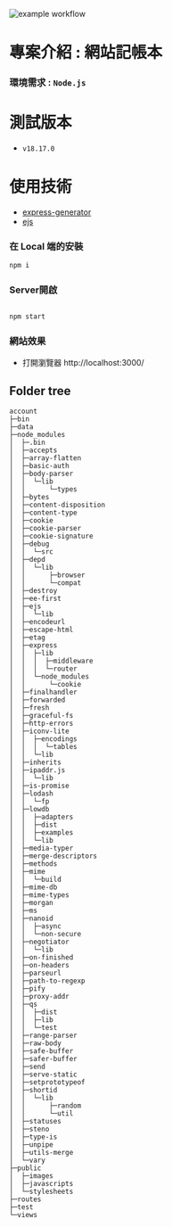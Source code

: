 ![example workflow](https://github.com/DennisLin0125/account/actions/workflows/node.js.yml/badge.svg)

# 專案介紹 : 網站記帳本

### 環境需求 :  `Node.js`

# 測試版本

* `v18.17.0`

# 使用技術

* [express-generator](https://expressjs.com/en/starter/generator.html)
* [ejs](https://ejs.co/)

### 在 Local 端的安裝

```bash
npm i

```

### Server開啟

```bash

npm start

```

### 網站效果

* 打開瀏覽器 http://localhost:3000/

## Folder tree

```text
account
├─bin
├─data
├─node_modules
│  ├─.bin
│  ├─accepts
│  ├─array-flatten
│  ├─basic-auth
│  ├─body-parser
│  │  └─lib
│  │      └─types
│  ├─bytes
│  ├─content-disposition
│  ├─content-type
│  ├─cookie
│  ├─cookie-parser
│  ├─cookie-signature
│  ├─debug
│  │  └─src
│  ├─depd
│  │  └─lib
│  │      ├─browser
│  │      └─compat
│  ├─destroy
│  ├─ee-first
│  ├─ejs
│  │  └─lib
│  ├─encodeurl
│  ├─escape-html
│  ├─etag
│  ├─express
│  │  ├─lib
│  │  │  ├─middleware
│  │  │  └─router
│  │  └─node_modules
│  │      └─cookie
│  ├─finalhandler
│  ├─forwarded
│  ├─fresh
│  ├─graceful-fs
│  ├─http-errors
│  ├─iconv-lite
│  │  ├─encodings
│  │  │  └─tables
│  │  └─lib
│  ├─inherits
│  ├─ipaddr.js
│  │  └─lib
│  ├─is-promise
│  ├─lodash
│  │  └─fp
│  ├─lowdb
│  │  ├─adapters
│  │  ├─dist
│  │  ├─examples
│  │  └─lib
│  ├─media-typer
│  ├─merge-descriptors
│  ├─methods
│  ├─mime
│  │  └─build
│  ├─mime-db
│  ├─mime-types
│  ├─morgan
│  ├─ms
│  ├─nanoid
│  │  ├─async
│  │  └─non-secure
│  ├─negotiator
│  │  └─lib
│  ├─on-finished
│  ├─on-headers
│  ├─parseurl
│  ├─path-to-regexp
│  ├─pify
│  ├─proxy-addr
│  ├─qs
│  │  ├─dist
│  │  ├─lib
│  │  └─test
│  ├─range-parser
│  ├─raw-body
│  ├─safe-buffer
│  ├─safer-buffer
│  ├─send
│  ├─serve-static
│  ├─setprototypeof
│  ├─shortid
│  │  └─lib
│  │      ├─random
│  │      └─util
│  ├─statuses
│  ├─steno
│  ├─type-is
│  ├─unpipe
│  ├─utils-merge
│  └─vary
├─public
│  ├─images
│  ├─javascripts
│  └─stylesheets
├─routes
├─test
└─views

```
